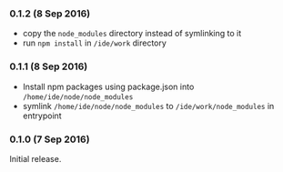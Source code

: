 ### 0.1.2 (8 Sep 2016)

* copy the `node_modules` directory instead of symlinking to it
* run `npm install` in `/ide/work` directory

### 0.1.1 (8 Sep 2016)

* Install npm packages using package.json into `/home/ide/node/node_modules`
* symlink `/home/ide/node/node_modules` to `/ide/work/node_modules`
 in entrypoint

### 0.1.0 (7 Sep 2016)

Initial release.
